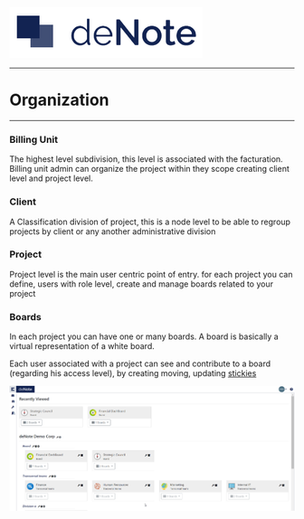 [![deNote Logo](./assets/images/denote-logo.png)](Home)

---
# Organization
---

### Billing Unit

The highest level subdivision, this level is associated with the facturation. 
Billing unit admin can organize the project within they scope creating client level and project level.

### Client 

A Classification division of project, this is a node level to be able to regroup projects by client or any another administrative division

### Project

Project level is the main user centric point of entry. for each project you can define, users with role level, create and manage boards related to your project

### Boards
In each project you can have one or many boards. A board is basically a virtual representation of a white board.

Each user associated with a project can see and contribute to a board (regarding his access level), by creating moving, updating [stickies](sticky-types)

![navigation](./assets/images/screen-shots/project-navigation.png)

